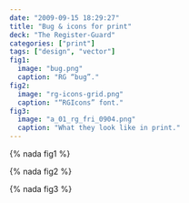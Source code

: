 ```yaml
---
date: "2009-09-15 18:29:27"
title: "Bug & icons for print"
deck: "The Register-Guard"
categories: ["print"]
tags: ["design", "vector"]
fig1:
  image: "bug.png"
  caption: "RG “bug”."
fig2:
  image: "rg-icons-grid.png"
  caption: "“RGIcons” font."
fig3:
  image: "a_01_rg_fri_0904.png"
  caption: "What they look like in print."
---
```


{% nada fig1 %}

{% nada fig2 %}

{% nada fig3 %}
